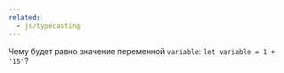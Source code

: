 ```yaml
---
related:
  - js/typecasting
---
```


Чему будет равно значение  переменной `variable`: `let variable = 1 + '15'`?

